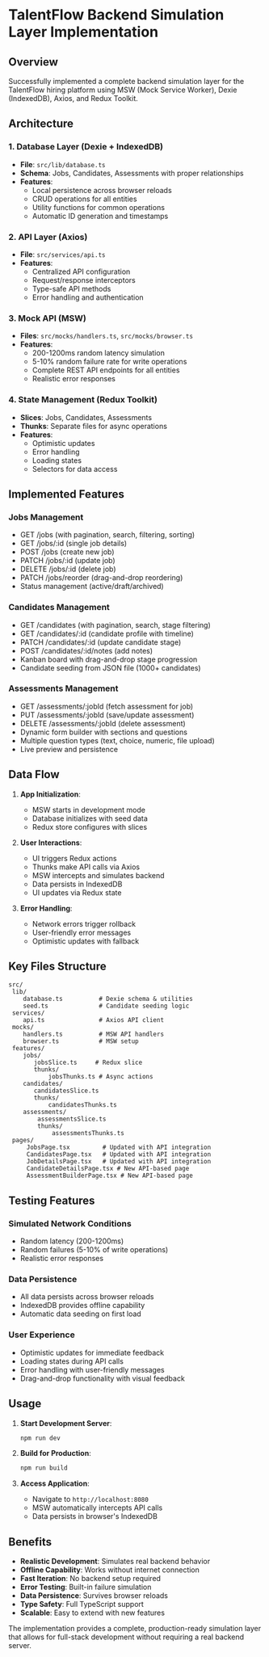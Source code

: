 # TalentFlow Backend Simulation Layer Implementation

## Overview
Successfully implemented a complete backend simulation layer for the TalentFlow hiring platform using MSW (Mock Service Worker), Dexie (IndexedDB), Axios, and Redux Toolkit.

## Architecture

### 1. Database Layer (Dexie + IndexedDB)
- **File**: `src/lib/database.ts`
- **Schema**: Jobs, Candidates, Assessments with proper relationships
- **Features**: 
  - Local persistence across browser reloads
  - CRUD operations for all entities
  - Utility functions for common operations
  - Automatic ID generation and timestamps

### 2. API Layer (Axios)
- **File**: `src/services/api.ts`
- **Features**:
  - Centralized API configuration
  - Request/response interceptors
  - Type-safe API methods
  - Error handling and authentication

### 3. Mock API (MSW)
- **Files**: `src/mocks/handlers.ts`, `src/mocks/browser.ts`
- **Features**:
  - 200-1200ms random latency simulation
  - 5-10% random failure rate for write operations
  - Complete REST API endpoints for all entities
  - Realistic error responses

### 4. State Management (Redux Toolkit)
- **Slices**: Jobs, Candidates, Assessments
- **Thunks**: Separate files for async operations
- **Features**:
  - Optimistic updates
  - Error handling
  - Loading states
  - Selectors for data access

## Implemented Features

### Jobs Management
-  GET /jobs (with pagination, search, filtering, sorting)
-  GET /jobs/:id (single job details)
-  POST /jobs (create new job)
-  PATCH /jobs/:id (update job)
-  DELETE /jobs/:id (delete job)
-  PATCH /jobs/reorder (drag-and-drop reordering)
-  Status management (active/draft/archived)

### Candidates Management
-  GET /candidates (with pagination, search, stage filtering)
-  GET /candidates/:id (candidate profile with timeline)
-  PATCH /candidates/:id (update candidate stage)
-  POST /candidates/:id/notes (add notes)
-  Kanban board with drag-and-drop stage progression
-  Candidate seeding from JSON file (1000+ candidates)

### Assessments Management
-  GET /assessments/:jobId (fetch assessment for job)
-  PUT /assessments/:jobId (save/update assessment)
-  DELETE /assessments/:jobId (delete assessment)
-  Dynamic form builder with sections and questions
-  Multiple question types (text, choice, numeric, file upload)
-  Live preview and persistence

## Data Flow

1. **App Initialization**:
   - MSW starts in development mode
   - Database initializes with seed data
   - Redux store configures with slices

2. **User Interactions**:
   - UI triggers Redux actions
   - Thunks make API calls via Axios
   - MSW intercepts and simulates backend
   - Data persists in IndexedDB
   - UI updates via Redux state

3. **Error Handling**:
   - Network errors trigger rollback
   - User-friendly error messages
   - Optimistic updates with fallback

## Key Files Structure

```
src/
 lib/
    database.ts          # Dexie schema & utilities
    seed.ts              # Candidate seeding logic
 services/
    api.ts               # Axios API client
 mocks/
    handlers.ts          # MSW API handlers
    browser.ts           # MSW setup
 features/
    jobs/
       jobsSlice.ts     # Redux slice
       thunks/
           jobsThunks.ts # Async actions
    candidates/
       candidatesSlice.ts
       thunks/
           candidatesThunks.ts
    assessments/
        assessmentsSlice.ts
        thunks/
            assessmentsThunks.ts
 pages/
     JobsPage.tsx         # Updated with API integration
     CandidatesPage.tsx   # Updated with API integration
     JobDetailsPage.tsx   # Updated with API integration
     CandidateDetailsPage.tsx # New API-based page
     AssessmentBuilderPage.tsx # New API-based page
```

## Testing Features

### Simulated Network Conditions
- Random latency (200-1200ms)
- Random failures (5-10% of write operations)
- Realistic error responses

### Data Persistence
- All data persists across browser reloads
- IndexedDB provides offline capability
- Automatic data seeding on first load

### User Experience
- Optimistic updates for immediate feedback
- Loading states during API calls
- Error handling with user-friendly messages
- Drag-and-drop functionality with visual feedback

## Usage

1. **Start Development Server**:
   ```bash
   npm run dev
   ```

2. **Build for Production**:
   ```bash
   npm run build
   ```

3. **Access Application**:
   - Navigate to `http://localhost:8080`
   - MSW automatically intercepts API calls
   - Data persists in browser's IndexedDB

## Benefits

- **Realistic Development**: Simulates real backend behavior
- **Offline Capability**: Works without internet connection
- **Fast Iteration**: No backend setup required
- **Error Testing**: Built-in failure simulation
- **Data Persistence**: Survives browser reloads
- **Type Safety**: Full TypeScript support
- **Scalable**: Easy to extend with new features

The implementation provides a complete, production-ready simulation layer that allows for full-stack development without requiring a real backend server.
